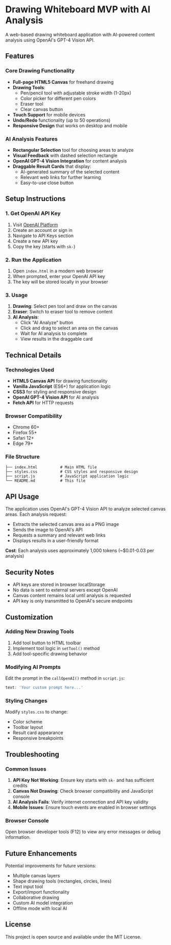 # Drawing Whiteboard MVP with AI Analysis

A web-based drawing whiteboard application with AI-powered content analysis using OpenAI's GPT-4 Vision API.

## Features

### Core Drawing Functionality
- **Full-page HTML5 Canvas** for freehand drawing
- **Drawing Tools**:
  - Pen/pencil tool with adjustable stroke width (1-20px)
  - Color picker for different pen colors
  - Eraser tool
  - Clear canvas button
- **Touch Support** for mobile devices
- **Undo/Redo** functionality (up to 50 operations)
- **Responsive Design** that works on desktop and mobile

### AI Analysis Features
- **Rectangular Selection** tool for choosing areas to analyze
- **Visual Feedback** with dashed selection rectangle
- **OpenAI GPT-4 Vision Integration** for content analysis
- **Draggable Result Cards** that display:
  - AI-generated summary of the selected content
  - Relevant web links for further learning
  - Easy-to-use close button

## Setup Instructions

### 1. Get OpenAI API Key
1. Visit [OpenAI Platform](https://platform.openai.com/)
2. Create an account or sign in
3. Navigate to API Keys section
4. Create a new API key
5. Copy the key (starts with `sk-`)

### 2. Run the Application
1. Open `index.html` in a modern web browser
2. When prompted, enter your OpenAI API key
3. The key will be stored locally in your browser

### 3. Usage
1. **Drawing**: Select pen tool and draw on the canvas
2. **Eraser**: Switch to eraser tool to remove content
3. **AI Analysis**: 
   - Click "AI Analyze" button
   - Click and drag to select an area on the canvas
   - Wait for AI analysis to complete
   - View results in the draggable card

## Technical Details

### Technologies Used
- **HTML5 Canvas API** for drawing functionality
- **Vanilla JavaScript** (ES6+) for application logic
- **CSS3** for styling and responsive design
- **OpenAI GPT-4 Vision API** for AI analysis
- **Fetch API** for HTTP requests

### Browser Compatibility
- Chrome 60+
- Firefox 55+
- Safari 12+
- Edge 79+

### File Structure
```
├── index.html          # Main HTML file
├── styles.css          # CSS styles and responsive design
├── script.js           # JavaScript application logic
└── README.md           # This file
```

## API Usage

The application uses OpenAI's GPT-4 Vision API to analyze selected canvas areas. Each analysis request:
- Extracts the selected canvas area as a PNG image
- Sends the image to OpenAI's API
- Requests a summary and relevant web links
- Displays results in a user-friendly format

**Cost**: Each analysis uses approximately 1,000 tokens (~$0.01-0.03 per analysis)

## Security Notes

- API keys are stored in browser localStorage
- No data is sent to external servers except OpenAI
- Canvas content remains local until analysis is requested
- API key is only transmitted to OpenAI's secure endpoints

## Customization

### Adding New Drawing Tools
1. Add tool button to HTML toolbar
2. Implement tool logic in `setTool()` method
3. Add tool-specific drawing behavior

### Modifying AI Prompts
Edit the prompt in the `callOpenAI()` method in `script.js`:
```javascript
text: 'Your custom prompt here...'
```

### Styling Changes
Modify `styles.css` to change:
- Color scheme
- Toolbar layout
- Result card appearance
- Responsive breakpoints

## Troubleshooting

### Common Issues
1. **API Key Not Working**: Ensure key starts with `sk-` and has sufficient credits
2. **Canvas Not Drawing**: Check browser compatibility and JavaScript console
3. **AI Analysis Fails**: Verify internet connection and API key validity
4. **Mobile Issues**: Ensure touch events are enabled in browser settings

### Browser Console
Open browser developer tools (F12) to view any error messages or debug information.

## Future Enhancements

Potential improvements for future versions:
- Multiple canvas layers
- Shape drawing tools (rectangles, circles, lines)
- Text input tool
- Export/import functionality
- Collaborative drawing
- Custom AI model integration
- Offline mode with local AI

## License

This project is open source and available under the MIT License.
